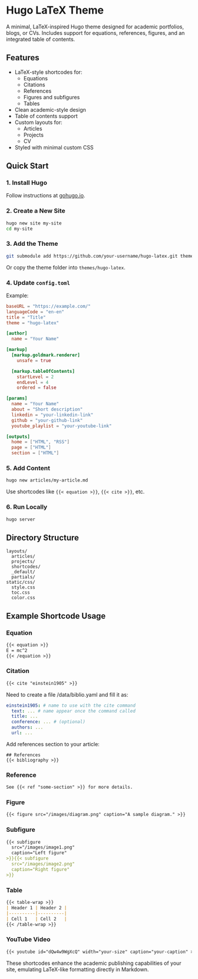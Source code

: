 # Hugo LaTeX Theme

A minimal, LaTeX-inspired Hugo theme designed for academic portfolios, blogs, or CVs. Includes support for equations, references, figures, and an integrated table of contents.

## Features

- LaTeX-style shortcodes for:
  - Equations
  - Citations
  - References
  - Figures and subfigures
  - Tables
- Clean academic-style design
- Table of contents support
- Custom layouts for:
  - Articles
  - Projects
  - CV
- Styled with minimal custom CSS

## Quick Start

### 1. Install Hugo

Follow instructions at [gohugo.io](https://gohugo.io/getting-started/installing/).

### 2. Create a New Site

```bash
hugo new site my-site
cd my-site
```

### 3. Add the Theme

```bash
git submodule add https://github.com/your-username/hugo-latex.git themes/hugo-latex
```

Or copy the theme folder into `themes/hugo-latex`.

### 4. Update `config.toml`

Example:

```toml
baseURL = "https://example.com/"
languageCode = "en-en"
title = "Title"
theme = "hugo-latex"

[author]
  name = "Your Name"

[markup]
  [markup.goldmark.renderer]
    unsafe = true

  [markup.tableOfContents]
    startLevel = 2
    endLevel = 4
    ordered = false

[params]
  name = "Your Name"
  about = "Short description"
  linkedin = "your-linkedin-link"
  github = "your-github-link"
  youtube_playlist = "your-youtube-link"

[outputs]
  home = ["HTML", "RSS"]
  page = ["HTML"]
  section = ["HTML"]
```

### 5. Add Content

```bash
hugo new articles/my-article.md
```

Use shortcodes like `{{< equation >}}`, `{{< cite >}}`, etc.

### 6. Run Locally

```bash
hugo server
```

## Directory Structure

```
layouts/
  articles/
  projects/
  shortcodes/
  _default/
  partials/
static/css/
  style.css
  toc.css
  color.css
```


## Example Shortcode Usage

### Equation

```markdown
{{< equation >}}
E = mc^2
{{< /equation >}}
```

### Citation

```markdown
{{< cite "einstein1905" >}}
```

Need to create a file /data/biblio.yaml and fill it as: 
```yaml
einstein1905: # name to use with the cite command
  text: ... # name appear once the command called
  title: ...
  conference: ... # (optional)
  authors: ...
  url: ...
```

Add references section to your article:

```
## References
{{< bibliography >}}
```


### Reference

```markdown
See {{< ref "some-section" >}} for more details.
```

### Figure

```markdown
{{< figure src="/images/diagram.png" caption="A sample diagram." >}}
```

### Subfigure

```markdown
{{< subfigure
  src="/images/image1.png"
  caption="Left figure"
>}}{{< subfigure
  src="/images/image2.png"
  caption="Right figure"
>}}
```

### Table

```markdown
{{< table-wrap >}}
| Header 1 | Header 2 |
|----------|----------|
| Cell 1   | Cell 2   |
{{< /table-wrap >}}
```

### YouTube Video

```markdown
{{< youtube id="dQw4w9WgXcQ" width="your-size" caption="your-caption" >}}
```

These shortcodes enhance the academic publishing capabilities of your site, emulating LaTeX-like formatting directly in Markdown.